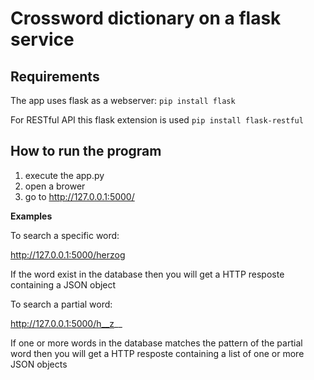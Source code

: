 # Crossword dictionary on a flask service

## Requirements

The app uses flask as a webserver:
`pip install flask`

For RESTful API this flask extension is used
`pip install flask-restful`

## How to run the program

1. execute the app.py
2. open a brower 
3. go to http://127.0.0.1:5000/<your search query>

**Examples**

To search a specific word:

http://127.0.0.1:5000/herzog

If the word exist in the database then you will get a HTTP resposte containing a JSON object

To search a partial word:

http://127.0.0.1:5000/h__z__

If one or more words in the database matches the pattern of the partial word then you will get a HTTP resposte containing a list of one or more JSON objects
